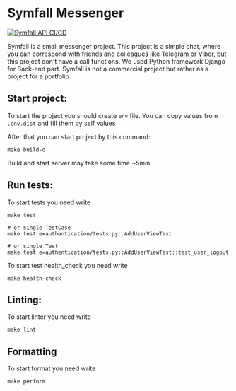 # Symfall Messenger

[![Symfall API CI/CD](https://github.com/symfall/api/actions/workflows/app.yml/badge.svg?branch=develop)](https://github.com/symfall/api/actions/workflows/app.yml)

Symfall is a small messenger project. This project is a simple chat,
where you can correspond with friends and colleagues like Telegram or Viber, but this project don't have a call functions. 
We used Python framework Django for Back-end part. Symfall is not a commercial project but rather as a project for a portfolio.

## Start project:
To start the project you should create `env` file. You can copy values from `.env.dist`
and fill them by self values

After that you can start project by this command: 
```
make build-d
```
Build and start server may take some time ~5min

## Run tests:
To start tests you need write 
```
make test

# or single TestCase
make test e=authentication/tests.py::AddUserViewTest

# or single Test
make test e=authentication/tests.py::AddUserViewTest::test_user_logout
```
To start test health_check you need write 
```
make health-check
```

## Linting:
To start linter you need write
```
make lint
```

## Formatting
To start format you need write
```shell
make perform
```